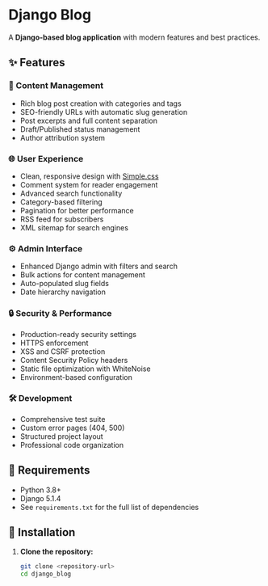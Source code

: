 # Django Blog

A **Django-based blog application** with modern features and best practices.

## ✨ Features

### 📝 Content Management
- Rich blog post creation with categories and tags
- SEO-friendly URLs with automatic slug generation
- Post excerpts and full content separation
- Draft/Published status management
- Author attribution system

### 🌐 User Experience
- Clean, responsive design with [Simple.css](https://simplecss.org/)
- Comment system for reader engagement
- Advanced search functionality
- Category-based filtering
- Pagination for better performance
- RSS feed for subscribers
- XML sitemap for search engines

### ⚙️ Admin Interface
- Enhanced Django admin with filters and search
- Bulk actions for content management
- Auto-populated slug fields
- Date hierarchy navigation

### 🔒 Security & Performance
- Production-ready security settings
- HTTPS enforcement
- XSS and CSRF protection
- Content Security Policy headers
- Static file optimization with WhiteNoise
- Environment-based configuration

### 🛠 Development
- Comprehensive test suite
- Custom error pages (404, 500)
- Structured project layout
- Professional code organization

## 📝 Requirements

- Python 3.8+
- Django 5.1.4  
- See `requirements.txt` for the full list of dependencies

## 🚀 Installation

1. **Clone the repository:**
   ```bash
   git clone <repository-url>
   cd django_blog
